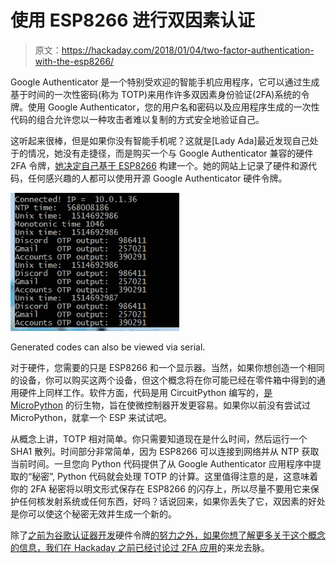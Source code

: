 # 使用 ESP8266 进行双因素认证

> 原文：<https://hackaday.com/2018/01/04/two-factor-authentication-with-the-esp8266/>

Google Authenticator 是一个特别受欢迎的智能手机应用程序，它可以通过生成基于时间的一次性密码(称为 TOTP)来用作许多双因素身份验证(2FA)系统的令牌。使用 Google Authenticator，您的用户名和密码以及应用程序生成的一次性代码的组合允许您以一种攻击者难以复制的方式安全地验证自己。

这听起来很棒，但是如果你没有智能手机呢？这就是[Lady Ada]最近发现自己处于的情况，她没有走捷径，而是购买一个与 Google Authenticator 兼容的硬件 2FA 令牌，[她决定自己基于 ESP8266](https://learn.adafruit.com/circuitpython-totp-otp-2fa-authy-authenticator-friend/introduction) 构建一个。她的网站上记录了硬件和源代码，任何感兴趣的人都可以使用开源 Google Authenticator 硬件令牌。

[![](img/c93d29020a57995dacd66c1ce40fd0f5.png)](https://hackaday.com/wp-content/uploads/2018/01/ada2fa_detail1-e1514918105791.png)

Generated codes can also be viewed via serial.

对于硬件，您需要的只是 ESP8266 和一个显示器。当然，如果你想创造一个相同的设备，你可以购买这两个设备，但这个概念将在你可能已经在零件箱中得到的通用硬件上同样工作。软件方面，代码是用 CircuitPython 编写的，[是 MicroPython](https://hackaday.com/2016/07/21/micropython-on-the-esp8266-kicking-the-tires/) 的衍生物，旨在使微控制器开发更容易。如果你以前没有尝试过 MicroPython，就拿一个 ESP 来试试吧。

从概念上讲，TOTP 相对简单。你只需要知道现在是什么时间，然后运行一个 SHA1 散列。时间部分非常简单，因为 ESP8266 可以连接到网络并从 NTP 获取当前时间。一旦您向 Python 代码提供了从 Google Authenticator 应用程序中提取的“秘密”, Python 代码就会处理 TOTP 的计算。这里值得注意的是，这意味着你的 2FA 秘密将以明文形式保存在 ESP8266 的闪存上，所以尽量不要用它来保护任何核发射系统或任何东西，好吗？话说回来，如果你丢失了它，双因素的好处是你可以使这个秘密无效并生成一个新的。

除了[之前为谷歌认证器开发](https://hackaday.com/2013/09/14/using-google-authenticator-with-an-arduino/)硬件令牌[的努力之外，如果你想了解更多关于这个概念的信息，我们在 Hackaday 之前已经讨论过 2FA 应用](https://hackaday.com/2015/07/20/hackaday-prize-entry-two-factor-authentication-key/)的来龙去脉。